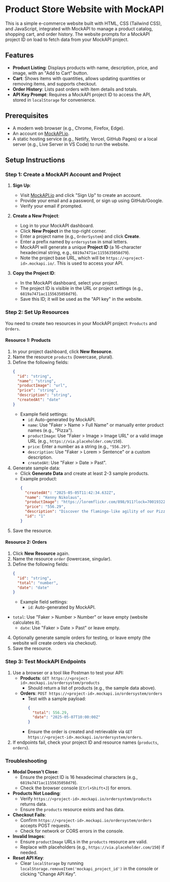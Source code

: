 # Product Store Website with MockAPI

This is a simple e-commerce website built with HTML, CSS (Tailwind CSS), and JavaScript, integrated with MockAPI to manage a product catalog, shopping cart, and order history. The website prompts for a MockAPI project ID on load to fetch data from your MockAPI project.

## Features

- **Product Listing**: Displays products with name, description, price, and image, with an "Add to Cart" button.
- **Cart**: Shows items with quantities, allows updating quantities or removing items, and supports checkout.
- **Order History**: Lists past orders with item details and totals.
- **API Key Prompt**: Requires a MockAPI project ID to access the API, stored in `localStorage` for convenience.

## Prerequisites

- A modern web browser (e.g., Chrome, Firefox, Edge).
- An account on [MockAPI.io](https://mockapi.io/).
- A static hosting service (e.g., Netlify, Vercel, GitHub Pages) or a local server (e.g., Live Server in VS Code) to run the website.

## Setup Instructions

### Step 1: Create a MockAPI Account and Project

1. **Sign Up**:

   - Visit [MockAPI.io](https://mockapi.io/) and click "Sign Up" to create an account.
   - Provide your email and a password, or sign up using GitHub/Google.
   - Verify your email if prompted.

2. **Create a New Project**:

   - Log in to your MockAPI dashboard.
   - Click **New Project** in the top-right corner.
   - Enter a project name (e.g., `OrderSystem`) and click **Create**.
   - Enter a prefix named by `ordersystem` in smal letters.
   - MockAPI will generate a unique **Project ID** (a 16-character hexadecimal string, e.g., `6819a7471ac1155635058d79`).
   - Note the project base URL, which will be `https://<project-id>.mockapi.io/`. This is used to access your API.

3. **Copy the Project ID**:
   - In the MockAPI dashboard, select your project.
   - The project ID is visible in the URL or project settings (e.g., `6819a7471ac1155635058d79`).
   - Save this ID; it will be used as the "API key" in the website.

### Step 2: Set Up Resources

You need to create two resources in your MockAPI project: `Products` and `Orders`.

#### Resource 1: Products

1. In your project dashboard, click **New Resource**.
2. Name the resource `products` (lowercase, plural).
3. Define the following fields:
   ```json
   {
     "id": "string",
     "name": "string",
     "productImage": "url",
     "price": "string",
     "description": "string",
     "createdAt": "date"
   }
   ```
   - Example field settings:
     - `id`: Auto-generated by MockAPI.
     - `name`: Use "Faker > Name > Full Name" or manually enter product names (e.g., "Pizza").
     - `productImage`: Use "Faker > Image > Image URL" or a valid image URL (e.g., `https://via.placeholder.com/150`).
     - `price`: Enter a number as a string (e.g., `"556.29"`).
     - `description`: Use "Faker > Lorem > Sentence" or a custom description.
     - `createdAt`: Use "Faker > Date > Past".
4. Generate sample data:
   - Click **Generate Data** and create at least 2-3 sample products.
   - Example product:
     ```json
     {
       "createdAt": "2025-05-05T11:42:34.632Z",
       "name": "Kenny Nikolaus",
       "productImage": "https://loremflickr.com/898/911?lock=7001932265550359",
       "price": "556.29",
       "description": "Discover the flamingo-like agility of our Pizza, perfect for meaty users",
       "id": "1"
     }
     ```
5. Save the resource.

#### Resource 2: Orders

1. Click **New Resource** again.
2. Name the resource `order` (lowercase, singular).
3. Define the following fields:
   ```json
   {
     "id": "string",
     "total": "number",
     "date": "date"
   }
   ```
   - Example field settings:
     - `id`: Auto-generated by MockAPI.

- `total`: Use "Faker > Number > Number" or leave empty (website calculates it).
  - `date`: Use "Faker > Date > Past" or leave empty.

4. Optionally generate sample orders for testing, or leave empty (the website will create orders via checkout).
5. Save the resource.

### Step 3: Test MockAPI Endpoints

1. Use a browser or a tool like Postman to test your API:
   - **Products**: `GET https://<project-id>.mockapi.io/ordersystem/products`
     - Should return a list of products (e.g., the sample data above).
   - **Orders**: `POST https://<project-id>.mockapi.io/ordersystem/orders`
     - Test with a sample payload:
       ```json
       {
         "total": 556.29,
         "date": "2025-05-07T10:00:00Z"
       }
       ```
     - Ensure the order is created and retrievable via `GET https://<project-id>.mockapi.io/ordersystem/orders`.
2. If endpoints fail, check your project ID and resource names (`products`, `orders`).

### Troubleshooting

- **Modal Doesn’t Close**:
  - Ensure the project ID is 16 hexadecimal characters (e.g., `6819a7471ac1155635058d79`).
  - Check the browser console (`Ctrl+Shift+J`) for errors.
- **Products Not Loading**:
  - Verify `https://<project-id>.mockapi.io/ordersystem/products` returns data.
  - Ensure the `products` resource exists and has data.
- **Checkout Fails**:
  - Confirm `https://<project-id>.mockapi.io/ordersystem/orders` accepts POST requests.
  - Check for network or CORS errors in the console.
- **Invalid Images**:
  - Ensure `productImage` URLs in the `products` resource are valid.
  - Replace with placeholders (e.g., `https://via.placeholder.com/150`) if needed.
- **Reset API Key**:
  - Clear `localStorage` by running `localStorage.removeItem('mockapi_project_id')` in the console or clicking "Change API Key".
